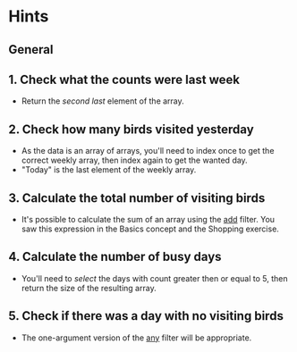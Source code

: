 # Hints

## General

## 1. Check what the counts were last week

- Return the _second last_ element of the array.

## 2. Check how many birds visited yesterday

- As the data is an array of arrays, you'll need to index once to get the correct weekly array, then index again to get the wanted day.
- "Today" is the last element of the weekly array.

## 3. Calculate the total number of visiting birds

- It's possible to calculate the sum of an array using the [add][manual-add] filter.
  You saw this expression in the Basics concept and the Shopping exercise.

## 4. Calculate the number of busy days

- You'll need to _select_ the days with count greater then or equal to 5, then return the size of the resulting array.

## 5. Check if there was a day with no visiting birds

- The one-argument version of the [any][manual-any] filter will be appropriate.

[manual-add]: https://jqlang.github.io/jq/manual/v1.6/#add
[manual-any]: https://jqlang.github.io/jq/manual/v1.6/#all,all(condition),all(generator;condition)
